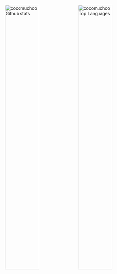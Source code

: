 <img alt="cocomuchoo Github stats" align="left" width="47%" src="https://github-readme-stats.vercel.app/api?username=cocomuchoo&show_icons=true&theme=radical"/>
<img alt="cocomuchoo Top Languages" align="left" width="47%" src="https://github-readme-stats.vercel.app/api/top-langs/?username=cocomuchoo&layout=donut-vertical"/>
